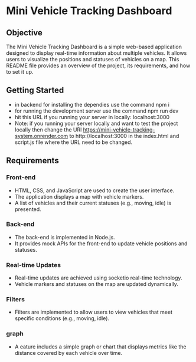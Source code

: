 # Mini Vehicle Tracking Dashboard

## Objective

The Mini Vehicle Tracking Dashboard is a simple web-based application designed to display real-time information about multiple vehicles. It allows users to visualize the positions and statuses of vehicles on a map. This README file provides an overview of the project, its requirements, and how to set it up.


## Getting Started

- in backend for installing the dependies use the command npm i
- for running the development server use the command npm run dev
- hit this URL if you running your server in locally: localhost:3000 
- Note: if you running your server locally and want to test the project locally then change the URl https://mini-vehicle-tracking-system.onrender.com to http://localhost:3000 in the index.html and script.js file where the URL need to be changed.



## Requirements

### Front-end

- HTML, CSS, and JavaScript are used to create the user interface.
- The application displays a map with vehicle markers.
- A list of vehicles and their current statuses (e.g., moving, idle) is presented.

### Back-end 

- The back-end is implemented in Node.js.
- It provides mock APIs for the front-end to update vehicle positions and statuses.

### Real-time Updates

- Real-time updates are achieved using socketio real-time technology.
- Vehicle markers and statuses on the map are updated dynamically.

### Filters

- Filters are implemented to allow users to view vehicles that meet specific conditions (e.g., moving, idle).

### graph

- A  eature includes a simple graph or chart that displays metrics like the distance covered by each vehicle over time.





